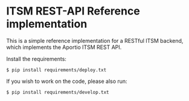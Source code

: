 # ITSM REST-API Reference implementation

This is a simple reference implementation for a RESTful ITSM backend, which implements
the Aportio ITSM REST API.

Install the requirements:

    $ pip install requirements/deploy.txt

If you wish to work on the code, please also run:

    $ pip install requirements/develop.txt

